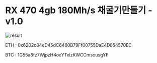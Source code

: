 # RX 470 4gb 180Mh/s 채굴기만들기 - v1.0

![result](https://github.com/tk0221/ethereum_tool/blob/master/img/result.png)

ETH : 0x6202c84eD45dC6460B79Ff00755DaE4D854570EC

BTC : 1G55a8fz7WjpzH4oxYTxizKWCCmsousgYF
